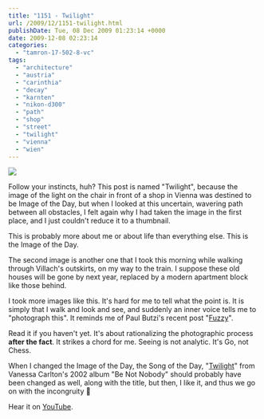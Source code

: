 ```yaml
---
title: "1151 - Twilight"
url: /2009/12/1151-twilight.html
publishDate: Tue, 08 Dec 2009 01:23:14 +0000
date: 2009-12-08 02:23:14
categories: 
  - "tamron-17-502-8-vc"
tags: 
  - "architecture"
  - "austria"
  - "carinthia"
  - "decay"
  - "karnten"
  - "nikon-d300"
  - "path"
  - "shop"
  - "street"
  - "twilight"
  - "vienna"
  - "wien"
---
```

<a target="_blank" href="https://d25zfm9zpd7gm5.cloudfront.net/1200x1200/2009/20091207_102106_ps.jpg"><img src="https://d25zfm9zpd7gm5.cloudfront.net/0600x0600/2009/20091207_102106_ps.jpg" /></a>

Follow your instincts, huh? This post is named "Twilight", because the image of the light on the chair in front of a shop in Vienna was destined to be Image of the Day, but when I looked at this uncertain, wavering path between all obstacles, I felt again why I had taken the image in the first place, and I just couldn't reduce it to a thumbnail.

This is probably more about me or about life than everything else. This is the Image of the Day.

<a target="_blank" href="https://d25zfm9zpd7gm5.cloudfront.net/1200x1200/2009/20091207_103100_ps.jpg"><img style="margin: 0pt 10px 0pt 0px; float: left;" src="https://d25zfm9zpd7gm5.cloudfront.net/0150x0150/2009/20091207_103100_ps.jpg" alt="" border="0" /></a> The second image is another one that I took this morning while walking through Villach's outskirts, on my way to the train. I suppose these old houses will be gone by next year, replaced by a modern apartment block like those behind.

I took more images like this. It's hard for me to tell what the point is. It is simply that I walk and look and see, and suddenly an inner voice tells me to "photograph this". It reminds me of Paul Butzi's recent post "<a target="_blank" href="http://photomusings.wordpress.com/2009/11/24/fuzzy/">Fuzzy</a>".

<a target="_blank" href="https://d25zfm9zpd7gm5.cloudfront.net/1200x1200/2009/20091207_160720_ps.jpg"><img style="margin: 0pt 0px 0pt 10px; float: right;" src="https://d25zfm9zpd7gm5.cloudfront.net/0150x0150/2009/20091207_160720_ps.jpg" alt="" border="0" /></a> Read it if you haven't yet. It's about rationalizing the photographic process <strong>after the fact</strong>. It strikes a chord for me. Seeing is not analytic. It's Go, not Chess.

 When I changed the Image of the Day, the Song of the Day, "<a target="_blank" href="http://www.lyricsmode.com/lyrics/v/vanessa_carlton/twilight.html">Twilight</a>" from Vanessa Carlton's 2002 album "Be Not Nobody" should probably have been changed as well, along with the title, but then, I like it, and thus we go on with the incongruity 🙂

Hear it on <a target="_blank" href="http://www.youtube.com/watch?v=BsEeV5rb-2I">YouTube</a>.

